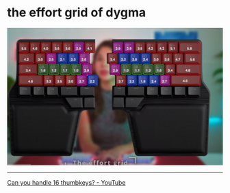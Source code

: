 # the effort grid of dygma

![](the%20effort%20gird.png)

---

[Can you handle 16 thumbkeys? - YouTube](https://www.youtube.com/watch?v=9-h5RVu_HBA)
